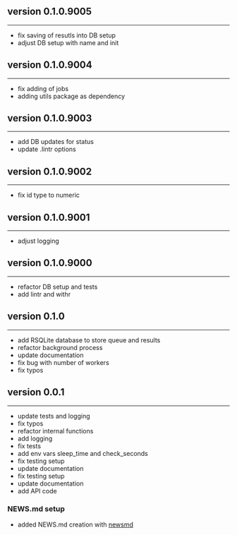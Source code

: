 ## version 0.1.0.9005

---

- fix saving of resutls into DB setup
- adjust DB setup with name and init

## version 0.1.0.9004

---

- fix adding of jobs
- adding utils package as dependency

## version 0.1.0.9003

---

- add DB updates for status
- update .lintr options

## version 0.1.0.9002

---

- fix id type to numeric

## version 0.1.0.9001

---

- adjust logging

## version 0.1.0.9000

---

- refactor DB setup and tests
- add lintr and withr

## version 0.1.0

---

- add RSQLite database to store queue and results
- refactor background process
- update documentation
- fix bug with number of workers
- fix typos

## version 0.0.1

---

- update tests and logging
- fix typos
- refactor internal functions
- add logging
- fix tests
- add env vars sleep_time and check_seconds
- fix testing setup
- update documentation
- fix testing setup
- update documentation
- add API code 

### NEWS.md setup

- added NEWS.md creation with [newsmd](https://github.com/Dschaykib/newsmd)

